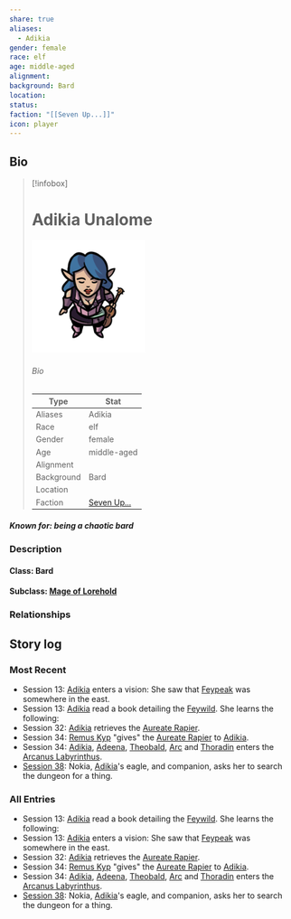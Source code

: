 ```yaml
---
share: true
aliases:
  - Adikia
gender: female
race: elf
age: middle-aged
alignment: 
background: Bard
location: 
status: 
faction: "[[Seven Up...]]"
icon: player
---
```

## Bio
> [!infobox]
> # Adikia Unalome
> ![cover hsmall](../zzz_attachments/Adikia.png)
> ###### Bio
> | Type | Stat |
> | ---- | ---- |
> | Aliases | Adikia|
> | Race| elf |
> | Gender| female|
> | Age | middle-aged|
> | Alignment|| 
> | Background| Bard|
> | Location|  |
> | Faction| [Seven Up...](../Factions/Seven%20Up....md)| 
##### Known for: being a chaotic bard
### Description
#### Class: Bard
#### Subclass: [Mage of Lorehold](https://dnd5e.wikidot.com/multisubclass:mage-of-lorehold-ua)
### Relationships
## Story log
### Most Recent
- Session 13: [Adikia](Adikia%20Unalome.md) enters a vision: She saw that [Feypeak](Feypeak.md) was somewhere in the east.
- Session 13: [Adikia](Adikia%20Unalome.md) read a book detailing the [Feywild](Feywild.md). She learns the following:
- Session 32: [Adikia](Adikia%20Unalome.md) retrieves the [Aureate Rapier](Aureate%20Rapier.md).
- Session 34: [Remus Kyp](Remus%20Kyp.md) "gives" the [Aureate Rapier](Aureate%20Rapier.md) to [Adikia](Adikia%20Unalome.md).
- Session 34: [Adikia](Adikia%20Unalome.md), [Adeena](Adeena%20Oberon.md), [Theobald](Theobald%20Clayhollow.md), [Arc](Arc.md) and [Thoradin](Thoradin%20Goodman.md) enters the [Arcanus Labyrinthus](Arcanus%20Labyrinthus.md).
- [Session 38](../Session%20Log/Session%2038.md): Nokia, [Adikia](Adikia%20Unalome.md)'s eagle, and companion, asks her to search the dungeon for a thing.

### All Entries
- Session 13: [Adikia](Adikia%20Unalome.md) read a book detailing the [Feywild](Feywild.md). She learns the following:
- Session 13: [Adikia](Adikia%20Unalome.md) enters a vision: She saw that [Feypeak](Feypeak.md) was somewhere in the east.
- Session 32: [Adikia](Adikia%20Unalome.md) retrieves the [Aureate Rapier](Aureate%20Rapier.md).
- Session 34: [Remus Kyp](Remus%20Kyp.md) "gives" the [Aureate Rapier](Aureate%20Rapier.md) to [Adikia](Adikia%20Unalome.md).
- Session 34: [Adikia](Adikia%20Unalome.md), [Adeena](Adeena%20Oberon.md), [Theobald](Theobald%20Clayhollow.md), [Arc](Arc.md) and [Thoradin](Thoradin%20Goodman.md) enters the [Arcanus Labyrinthus](Arcanus%20Labyrinthus.md).
- [Session 38](../Session%20Log/Session%2038.md): Nokia, [Adikia](Adikia%20Unalome.md)'s eagle, and companion, asks her to search the dungeon for a thing.
